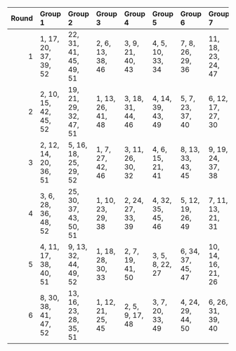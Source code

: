 |   Round | Group 1               | Group 2                | Group 3           | Group 4           | Group 5           | Group 6           | Group 7            | Group 8            | Group 9            | Group 10           |
|--------:|:----------------------|:-----------------------|:------------------|:------------------|:------------------|:------------------|:-------------------|:-------------------|:-------------------|:-------------------|
|       1 | 1, 17, 20, 37, 39, 52 | 22, 31, 41, 45, 49, 51 | 2, 6, 13, 38, 46  | 3, 9, 21, 40, 43  | 4, 5, 10, 33, 34  | 7, 8, 26, 29, 36  | 11, 18, 23, 24, 47 | 12, 15, 28, 32, 50 | 14, 25, 27, 35, 44 | 16, 19, 30, 42, 48 |
|       2 | 2, 10, 15, 42, 45, 52 | 19, 21, 29, 32, 47, 51 | 1, 13, 26, 41, 48 | 3, 18, 31, 44, 46 | 4, 14, 39, 43, 49 | 5, 7, 23, 37, 40  | 6, 12, 17, 27, 30  | 8, 24, 25, 28, 34  | 9, 11, 16, 20, 50  | 22, 33, 35, 36, 38 |
|       3 | 2, 12, 14, 20, 36, 51 | 5, 16, 18, 25, 29, 52  | 1, 7, 27, 42, 46  | 3, 11, 26, 30, 32 | 4, 6, 15, 21, 41  | 8, 13, 33, 43, 45 | 9, 19, 24, 37, 38  | 10, 22, 28, 39, 44 | 17, 23, 31, 34, 50 | 35, 40, 47, 48, 49 |
|       4 | 3, 6, 28, 36, 48, 52  | 25, 30, 37, 43, 50, 51 | 1, 10, 23, 29, 38 | 2, 24, 27, 33, 39 | 4, 32, 35, 45, 46 | 5, 12, 19, 26, 49 | 7, 11, 13, 21, 31  | 8, 20, 40, 42, 44  | 9, 14, 18, 34, 41  | 15, 16, 17, 22, 47 |
|       5 | 4, 11, 17, 38, 40, 51 | 9, 13, 32, 44, 49, 52  | 1, 18, 28, 30, 33 | 2, 7, 19, 41, 50  | 3, 5, 8, 22, 27   | 6, 34, 37, 45, 47 | 10, 14, 16, 21, 26 | 12, 24, 43, 46, 48 | 15, 20, 29, 31, 35 | 23, 25, 36, 39, 42 |
|       6 | 8, 30, 38, 41, 47, 52 | 13, 16, 23, 28, 35, 51 | 1, 12, 21, 25, 45 | 2, 5, 9, 17, 48   | 3, 7, 20, 33, 49  | 4, 24, 29, 44, 50 | 6, 26, 31, 39, 40  | 10, 18, 27, 32, 43 | 11, 14, 22, 37, 42 | 15, 19, 34, 36, 46 |